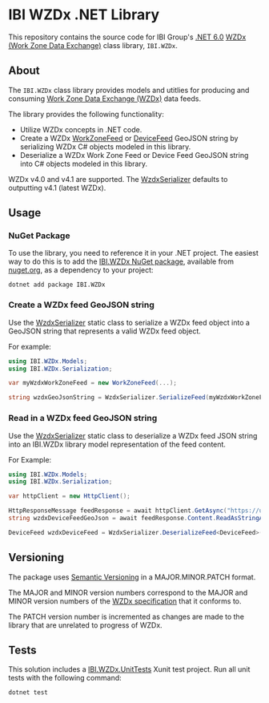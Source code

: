 # IBI WZDx .NET Library

This repository contains the source code for IBI Group's [.NET 6.0](https://docs.microsoft.com/en-us/dotnet/core/whats-new/dotnet-6) [WZDx (Work Zone Data Exchange)](https://github.com/usdot-jpo-ode/wzdx) class library, `IBI.WZDx`.

## About

The `IBI.WZDx` class library provides models and utitlies for producing and consuming [Work Zone Data Exchange (WZDx)](https://github.com/usdot-jpo-ode/wzdx) data feeds.

The library provides the following functionality:

- Utilize WZDx concepts in .NET code.
- Create a WZDx [WorkZoneFeed](https://github.com/usdot-jpo-ode/wzdx/blob/main/spec-content/objects/WorkZoneFeed.md) or [DeviceFeed](https://github.com/usdot-jpo-ode/wzdx/blob/main/spec-content/objects/DeviceFeed.md) GeoJSON string by serializing WZDx C# objects modeled in this library.
- Deserialize a WZDx Work Zone Feed or Device Feed GeoJSON string into C# objects modeled in this library.

WZDx v4.0 and v4.1 are supported. The [WzdxSerializer](./src/IBI.WZDx/Serialization/WzdxSerializer.cs) defaults to outputting v4.1 (latest WZDx).

## Usage

### NuGet Package

To use the library, you need to reference it in your .NET project. The easiest way to do this is to add the [IBI.WZDx NuGet package](https://www.nuget.org/packages/IBI.WZDx/), available from [nuget.org](https://nuget.org), as a dependency to your project:

```shell
dotnet add package IBI.WZDx
```

### Create a WZDx feed GeoJSON string

Use the [WzdxSerializer](./src/IBI.WZDx/Serialization/WzdxSerializer.cs) static class to serialize a WZDx feed object into a GeoJSON string that represents a valid WZDx feed object.

For example:

```c#
using IBI.WZDx.Models;
using IBI.WZDx.Serialization;

var myWzdxWorkZoneFeed = new WorkZoneFeed(...);

string wzdxGeoJsonString = WzdxSerializer.SerializeFeed(myWzdxWorkZoneFeed);
```

### Read in a WZDx feed GeoJSON string

Use the [WzdxSerializer](./src/IBI.WZDx/Serialization/WzdxSerializer.cs) static class to deserialize a WZDx feed JSON string into an IBI.WZDx library model representation of the feed content.

For Example:

```c#
using IBI.WZDx.Models;
using IBI.WZDx.Serialization;

var httpClient = new HttpClient();

HttpResponseMessage feedResponse = await httpClient.GetAsync("https://url.to.wzdx.feed/wzdx-device-feed");
string wzdxDeviceFeedGeoJson = await feedResponse.Content.ReadAsStringAsync();

DeviceFeed wzdxDeviceFeed = WzdxSerializer.DeserializeFeed<DeviceFeed>(wzdxDeviceFeedGeoJson);
```

## Versioning 

The package uses [Semantic Versioning](https://semver.org/) in a MAJOR.MINOR.PATCH format.

The MAJOR and MINOR version numbers correspond to the MAJOR and MINOR version numbers of the [WZDx specification](https://github.com/usdot-jpo-ode/wzdx) that it conforms to.

The PATCH version number is incremented as changes are made to the library that are unrelated to progress of WZDx.

## Tests

This solution includes a [IBI.WZDx.UnitTests](/tests/IBI.WZDx.UnitTests/) Xunit test project. Run all unit tests with the following command:

```
dotnet test
```